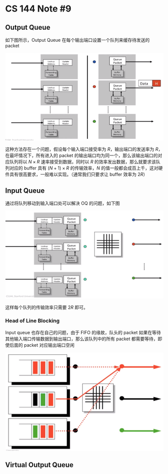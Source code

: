 # CS 144 Note #9

## Output Queue

如下图所示，Output Queue 在每个输出端口设置一个队列来缓存待发送的 packet

<img src="./image/output-queue.png" style="zoom:100%;" />

这种方法存在一个问题，假设每个输入端口接受率为 $R$，输出端口的发送率为 $R$，在最坏情况下，所有进入的 packet 的输出端口均为同一个，那么该输出端口的对应队列将以 $N\times R$ 速率接受到数据，同时以 $R$ 的效率发出数据，那么就要求该队列对应的 buffer 具有 $(N+1)\times R$ 的传输效率，$N$ 的值一般都会成百上千，这对硬件具有很高要求，一般难以实现。（通常我们只要求让 buffer 效率为 $2R$）

## Input Queue

通过将队列移动到输入端口处可以解决 OQ 的问题，如下图

<img src="./image/input-queue.png" style="zoom:100%;" />

这样每个队列的传输效率只需要 $2R$ 即可。

### Head of Line Blocking

Input queue 也存在自己的问题，由于 FIFO 的缘故，队头的 packet 如果在等待其他输入端口传输数据到输出端口，那么该队列中的所有 packet 都需要等待，即使后面的 packet 对应输出端口空闲

<img src="。/../image/header-of-line-blocking.png" style="zoom:100%;" />

## Virtual Output Queue
